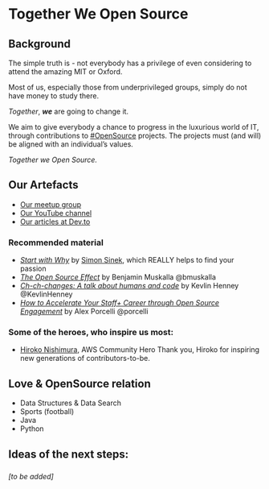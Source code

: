 # Together We Open Source

## Background

The simple truth is - not everybody has a privilege of even considering to attend the amazing MIT or Oxford.

Most of us, especially those from underprivileged groups, simply do not have money to study there.
 
*Together*, **_we_** are going to change it.

We aim to give everybody a chance to progress in the luxurious world of IT, through contributions to [#OpenSource](https://github.com/topics/opensource) projects. The projects must (and will) be aligned with an individual’s values.
 
_Together we Open Source._

## Our Artefacts
* [Our meetup group](https://www.meetup.com/togetherweopensource/)
* [Our YouTube channel](https://www.youtube.com/user/nkosele/videos)
* [Our articles at Dev.to](https://dev.to/nikitakoselev)

### Recommended material

* _[Start with Why](https://en.wikipedia.org/wiki/Start_with_Why)_ by [Simon Sinek](https://twitter.com/simonsinek), which REALLY helps to find your passion 
* _[The Open Source Effect](https://www.youtube.com/watch?v=0_88aZq_36Q)_ by Benjamin Muskalla @bmuskalla
* _[Ch-ch-changes: A talk about humans and code](https://www.youtube.com/watch?v=5f-RMwTqKok)_ by Kevlin Henney @KevlinHenney
* _[How to Accelerate Your Staff+ Career through Open Source Engagement](https://www.infoq.com/articles/staff-plus-open-source-engagement/)_ by Alex Porcelli @porcelli

### Some of the heroes, who inspire us most:
* [Hiroko Nishimura](https://twitter.com/hirokonishimura), AWS Community Hero
Thank you, Hiroko for inspiring new generations of contributors-to-be.

## Love & OpenSource relation ##
* Data Structures & Data Search
* Sports (football)
* Java
* Python

## Ideas of the next steps:

###

_[to be added]_
